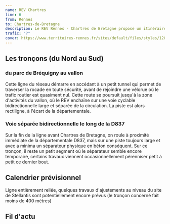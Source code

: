 ```yaml
---
name: REV Chartres
line: 6
from: Rennes
to: Chartres-de-Bretagne
description: Le REV Rennes - Chartres de Bretagne propose un itinéraire sécurisé le long de la D837 en traversant le vallon et passant à proximité de l'usine Stellantis. Depuis Rennes, l'accès à cette ligne se fait depuis le parc de Bréquigny, et fait passer par un petit tunnel sous la rocade.
trafic: "?"
cover: https://www.territoires-rennes.fr/sites/default/files/styles/1200x600/public/2021-02/MiVoie_LeVallon_VoieCyclistes_Projets_Territoires-Rennes.jpg?itok=hSLdIODg
---
```


## Les tronçons (du Nord au Sud)
### du parc de Bréquigny au vallon
Cette ligne du réseau démarre en accédant à un petit tunnel qui permet de traverser la rocade en toute sécurité, avant de rejoindre une vélorue où le trafic routier est quasiment nul. Cette route se poursuit jusqu'à la zone d'activités du vallon, où le REV enchaîne sur une voie cyclable bidirectionnelle large et séparée de la circulation. La piste est alors rectiligne, à l'écart de la départementale.


### Voie séparée bidirectionnelle le long de la D837
Sur la fin de la ligne avant Chartres de Bretagne, on roule à proximité immédiate de la départementale D837, mais sur une piste toujours large et avec a minima un séparateur physique en béton conséquent. Sur ce tronçon, il reste un petit segment où le séparateur semble encore temporaire, certains travaux viennent occasionnellement pérenniser petit à petit ce dernier bout.

## Calendrier prévisionnel
Ligne entièrement reliée, quelques travaux d'ajustements au niveau du site de Stellantis sont potentiellement encore prévus (le tronçon concerné fait moins de 400 mètres)

## Fil d'actu

